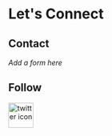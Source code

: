 <div class="table-wrapper" markdown="block">

# Let's Connect

## Contact
_Add a form here_

## Follow 

[<img src="/twitter.png" alt="twitter icon" width="50"/>](https://twitter.com/datagrovecr)

</div>